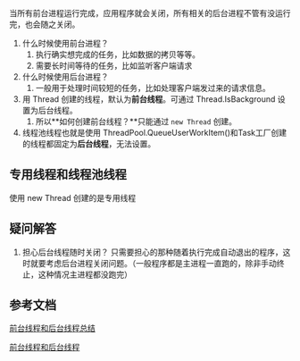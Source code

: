 
当所有前台进程运行完成，应用程序就会关闭，所有相关的后台进程不管有没运行完，也会随之关闭。

1. 什么时候使用前台进程？
   1. 执行确实想完成的任务，比如数据的拷贝等等。
   2. 需要长时间等待的任务，比如监听客户端请求
2. 什么时候使用后台进程？
   1. 一般用于处理时间较短的任务，比如处理客户端发过来的请求信息。
3. 用 Thread 创建的线程，默认为**前台线程**。可通过 Thread.IsBackground 设置为后台线程。
   1. 所以**如何创建前台线程？**只能通过 `new Thread` 创建。
4. 线程池线程也就是使用 ThreadPool.QueueUserWorkItem()和Task工厂创建的线程都固定为**后台线程**，无法设置。

## 专用线程和线程池线程

使用 new Thread 创建的是专用线程

## 疑问解答

1. 担心后台线程随时关闭？
只需要担心的那种随着执行完成自动退出的程序，这时就要考虑后台进程关闭问题。（一般程序都是主进程一直跑的，除非手动终止，这种情况主进程都没跑完）




## 参考文档


[前台线程和后台线程总结](https://cloud.tencent.com/developer/article/1410874)


[前台线程和后台线程](https://learn.microsoft.com/zh-cn/dotnet/standard/threading/foreground-and-background-threads)
